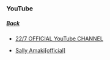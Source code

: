 ### YouTube
##### [Back](../../readme.md)

- [22/7 OFFICIAL YouTube CHANNEL](227OfficialYouTube/227OfficialYouTube.md)

- [Sally Amaki[official]](Sally%20Amaki[official]/Sally%20Amaki[official].md)
